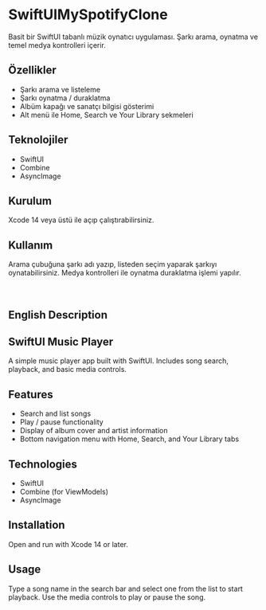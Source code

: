 # SwiftUIMySpotifyClone
Basit bir SwiftUI tabanlı müzik oynatıcı uygulaması. Şarkı arama, oynatma ve temel medya kontrolleri içerir.


## Özellikler
* Şarkı arama ve listeleme
* Şarkı oynatma / duraklatma
* Albüm kapağı ve sanatçı bilgisi gösterimi
* Alt menü ile Home, Search ve Your Library sekmeleri

## Teknolojiler
* SwiftUI
* Combine 
* AsyncImage

## Kurulum
Xcode 14 veya üstü ile açıp çalıştırabilirsiniz.

## Kullanım
Arama çubuğuna şarkı adı yazıp, listeden seçim yaparak şarkıyı oynatabilirsiniz. Medya kontrolleri ile oynatma duraklatma işlemi yapılır.
<br><br><br>


## English Description
## SwiftUI Music Player
A simple music player app built with SwiftUI. Includes song search, playback, and basic media controls.

## Features
* Search and list songs
* Play / pause functionality
* Display of album cover and artist information
* Bottom navigation menu with Home, Search, and Your Library tabs

## Technologies
* SwiftUI
* Combine (for ViewModels)
* AsyncImage

## Installation
Open and run with Xcode 14 or later.

## Usage
Type a song name in the search bar and select one from the list to start playback. Use the media controls to play or pause the song.

